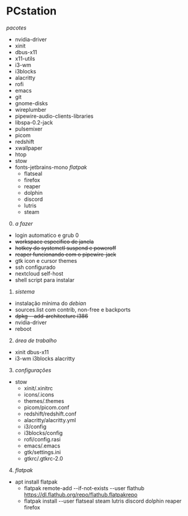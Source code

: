 # PCstation

*pacotes*
  - nvidia-driver
  - xinit
  - dbus-x11
  - x11-utils
  - i3-wm
  - i3blocks
  - alacritty
  - rofi
  - emacs
  - git
  - gnome-disks
  - wireplumber
  - pipewire-audio-clients-libraries
  - libspa-0.2-jack
  - pulsemixer
  - picom
  - redshift
  - xwallpaper
  - htop
  - stow
  - fonts-jetbrains-mono
*flatpak*
	- flatseal
	- firefox
    - reaper
	- dolphin
	- discord
	- lutris
	- steam	
	
0. *a fazer*
- login automatico e grub 0
- ~~workspace especifico de janela~~
- ~~hotkey do systemctl suspend e poweroff~~
- ~~reaper funcionando com o pipewire-jack~~
- gtk icon e cursor themes
- ssh configurado
- nextcloud self-host
- shell script para instalar

1. *sistema*
- instalação mínima do *debian*
- sources.list com contrib, non-free e backports
- ~~dpkg --add-architecture i386~~ 
- nvidia-driver
- reboot

2. *área de trabalho*
- xinit dbus-x11 
- i3-wm i3blocks alacritty

3. *configurações*
- stow
  - xinit/.xinitrc
  - icons/.icons
  - themes/.themes
  - picom/picom.conf
  - redshift/redshift.conf
  - alacritty/alacritty.yml
  - i3/config
  - i3blocks/config
  - rofi/config.rasi
  - emacs/.emacs
  - gtk/settings.ini
  - gtkrc/.gtkrc-2.0 

4. *flatpak*
- apt install flatpak
  - flatpak remote-add --if-not-exists --user flathub https://dl.flathub.org/repo/flathub.flatpakrepo
  - flatpak install --user flatseal steam lutris discord dolphin reaper firefox
